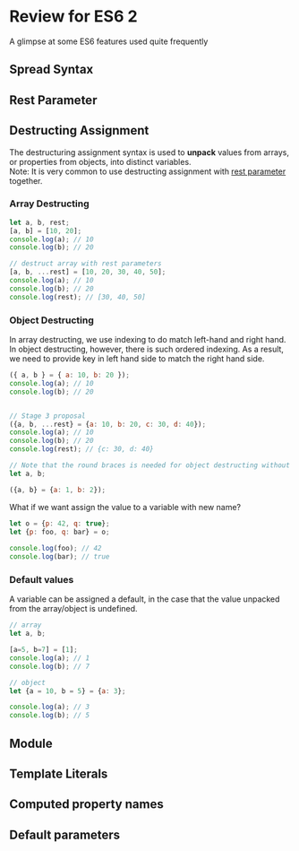 # Review for ES6 2

A glimpse at some ES6 features used quite frequently

## Spread Syntax

## Rest Parameter

## Destructing Assignment  
The destructuring assignment syntax is used to **unpack** values from arrays, or properties from objects, into distinct variables.  
Note: It is very common to use destructing assignment with [rest parameter](#Rest-Parameter) together.

### Array Destructing
```javascript
let a, b, rest;
[a, b] = [10, 20];
console.log(a); // 10
console.log(b); // 20

// destruct array with rest parameters
[a, b, ...rest] = [10, 20, 30, 40, 50];
console.log(a); // 10
console.log(b); // 20
console.log(rest); // [30, 40, 50]
```

### Object Destructing  
In array destructing, we use indexing to do match left-hand and right hand. In object destructing, however, there is such ordered indexing. As a result, we need to provide key in left hand side to match the right hand side.  
``` javascript
({ a, b } = { a: 10, b: 20 });
console.log(a); // 10
console.log(b); // 20


// Stage 3 proposal
({a, b, ...rest} = {a: 10, b: 20, c: 30, d: 40});
console.log(a); // 10
console.log(b); // 20
console.log(rest); // {c: 30, d: 40}

// Note that the round braces is needed for object destructing without declaration
let a, b;

({a, b} = {a: 1, b: 2});
```

What if we want assign the value to a variable with new name?  
``` javascript
let o = {p: 42, q: true};
let {p: foo, q: bar} = o;
 
console.log(foo); // 42 
console.log(bar); // true
```

### Default values  
A variable can be assigned a default, in the case that the value unpacked from the array/object is undefined.  
``` javascript
// array
let a, b;

[a=5, b=7] = [1];
console.log(a); // 1
console.log(b); // 7

// object
let {a = 10, b = 5} = {a: 3};

console.log(a); // 3
console.log(b); // 5
```


## Module

## Template Literals

## Computed property names

## Default parameters
